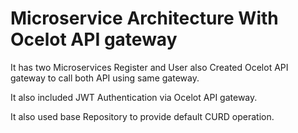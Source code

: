 # Microservice Architecture With Ocelot API gateway

It has two Microservices Register and User
also Created Ocelot API gateway to call both API using same gateway.

It also included JWT Authentication via Ocelot API gateway.

It also used base Repository to provide default CURD operation.
